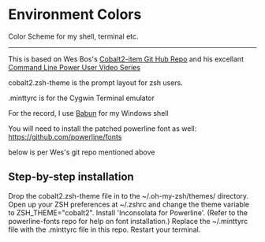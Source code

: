 # Environment Colors
Color Scheme for my shell, terminal etc.
* * *
This is based on Wes Bos's [Cobalt2-item Git Hub Repo](https://github.com/wesbos/Cobalt2-iterm) and his excellant [Command Line Power User Video Series](http://commandlinepoweruser.com/)

cobalt2.zsh-theme is the prompt layout for zsh users.

.minttyrc is for the Cygwin Terminal emulator

For the record, I use [Babun](http://babun.github.io/) for my Windows shell

You will need to install the patched powerline font as well: https://github.com/powerline/fonts

below is per Wes's git repo mentioned above
## Step-by-step installation

Drop the cobalt2.zsh-theme file in to the ~/.oh-my-zsh/themes/ directory.
Open up your ZSH preferences at ~/.zshrc and change the theme variable to ZSH_THEME="cobalt2".
Install 'Inconsolata for Powerline'. (Refer to the powerline-fonts repo for help on font installation.)
Replace the ~/.minttyrc file with the .minttyrc file in this repo.
Restart your terminal.
